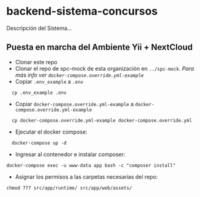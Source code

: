 # backend-sistema-concursos
Descripción del Sistema...


## Puesta en marcha del Ambiente Yii + NextCloud
  - Clonar este repo
  - Clonar el repo de spc-mock de esta organización en `../spc-mock`. *Para más info  ver `docker-compose.override.yml-example`*
  - Copiar `.env_example` a `.env`
  ```
    cp .env_example .env
  ```
  - Copiar `docker-compose.override.yml-example` a `docker-compose.override.yml-example`
  ```
    cp docker-compose.override.yml-example docker-compose.override.yml
  ```
  - Ejecutar el docker compose:
```
  docker-compose up -d
```

  - Ingresar al contenedor e instalar composer:

  ```
  docker-compose exec -u www-data app bash -c "composer install" 
  ```

  - Asignar los permisos a las carpetas necesarias del repo:
  ```
  chmod 777 src/app/runtime/ src/app/web/assets/
  ```
